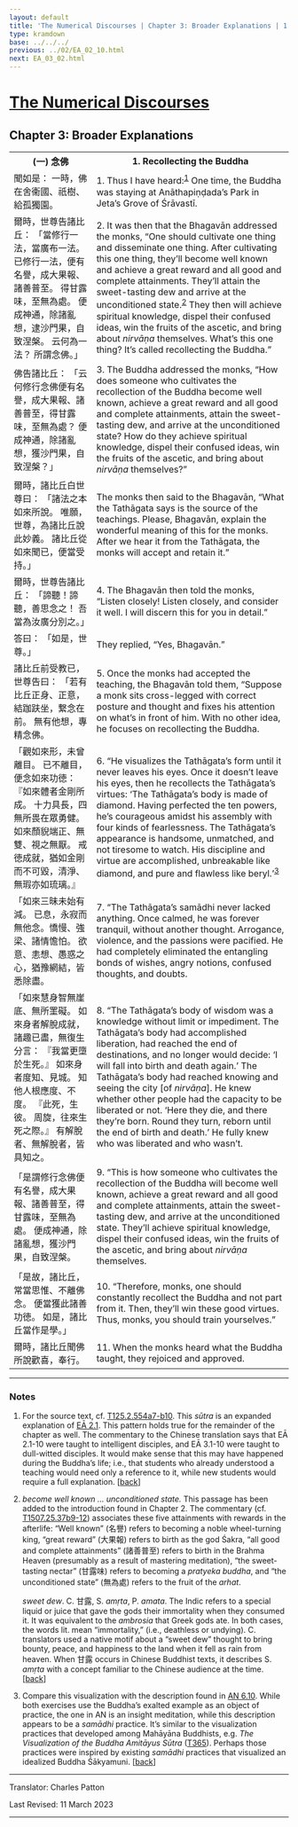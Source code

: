 ```yaml
---
layout: default
title: 'The Numerical Discourses | Chapter 3: Broader Explanations | 1. Recollecting the Buddha'
type: kramdown
base: ../../../
previous: ../02/EA_02_10.html
next: EA_03_02.html
---
```


<h1><a href='../index.html'>The Numerical Discourses</a></h1>
<h2>Chapter 3: Broader Explanations</h2>

<table class="trans">
  <th class='ch'>(一) 念佛</th>
  <th class='en'>1. Recollecting the Buddha</th>
  <tr>
    <td class='ch' title='T125.2.554a7'>聞如是： 一時，佛在舍衞國、祇樹、給孤獨園。</td>
    <td id='p1'>1. Thus I have heard:<sup id="ref1"><a href="#n1">1</a></sup> One time, the Buddha was staying at Anāthapiṇḍada’s Park in Jeta’s Grove of Śrāvastī.</td>
  </tr>
  <tr>
    <td class='ch' title='T125.2.554a8'>爾時，世尊告諸比丘： 「當修行一法，當廣布一法。 已修行一法，便有名譽，成大果報、諸善普至。 得甘露味，至無為處。 便成神通，除諸亂想，逮沙門果，自致涅槃。 云何為一法？ 所謂念佛。」</td>
    <td id='p2'>2. It was then that the Bhagavān addressed the monks, “One should cultivate one thing and disseminate one thing. After cultivating this one thing, they’ll become well known and achieve a great reward and all good and complete attainments. They’ll attain the sweet-tasting dew and arrive at the unconditioned state.<sup id="ref2"><a href="#n2">2</a></sup> They then will achieve spiritual knowledge, dispel their confused ideas, win the fruits of the ascetic, and bring about <em>nirvāṇa</em> themselves. What’s this one thing? It’s called recollecting the Buddha.”</td>
  </tr>
  <tr>
    <td class='ch' title='T125.2.554a12'>佛告諸比丘： 「云何修行念佛便有名譽，成大果報、諸善普至，得甘露味，至無為處？ 便成神通，除諸亂想，獲沙門果，自致涅槃？」</td>
    <td id='p3'>3. The Buddha addressed the monks, “How does someone who cultivates the recollection of the Buddha become well known, achieve a great reward and all good and complete attainments, attain the sweet-tasting dew, and arrive at the unconditioned state? How do they achieve spiritual knowledge, dispel their confused ideas, win the fruits of the ascetic, and bring about <em>nirvāṇa</em> themselves?”</td>
  </tr>
  <tr>
    <td class='ch' title='T125.2.554a15'>爾時，諸比丘白世尊曰： 「諸法之本如來所說。 唯願，世尊，為諸比丘說此妙義。 諸比丘從如來聞已，便當受持。」</td>
    <td>The monks then said to the Bhagavān, “What the Tathāgata says is the source of the teachings. Please, Bhagavān, explain the wonderful meaning of this for the monks. After we hear it from the Tathāgata, the monks will accept and retain it.”</td>
  </tr>
  <tr>
    <td class='ch' title='T125.2.554a18'>爾時，世尊告諸比丘： 「諦聽！諦聽，善思念之！ 吾當為汝廣分別之。」</td>
    <td id='p4'>4. The Bhagavān then told the monks, “Listen closely! Listen closely, and consider it well. I will discern this for you in detail.”</td>
  </tr>
  <tr>
    <td class='ch' title='T125.2.554a19'>答曰： 「如是，世尊。」</td>
    <td>They replied, “Yes, Bhagavān.”</td>
  </tr>
  <tr>
    <td class='ch' title='T125.2.554a19'>諸比丘前受教已，世尊告曰： 「若有比丘正身、正意，結跏趺坐，繋念在前。 無有他想，專精念佛。</td>
    <td id='p5'>5. Once the monks had accepted the teaching, the Bhagavān told them, “Suppose a monk sits cross-legged with correct posture and thought and fixes his attention on what’s in front of him. With no other idea, he focuses on recollecting the Buddha.</td>
  </tr>
  <tr>
    <td class='ch' title='T125.2.554a22'>「觀如來形，未曾離目。 已不離目，便念如來功徳： 『如來體者金剛所成。 十力具長，四無所畏在眾勇健。 如來顏貎端正、無雙、視之無厭。 戒徳成就，猶如金剛而不可毀，清淨、無瑕亦如琉璃。』</td>
    <td id='p6'>6. “He visualizes the Tathāgata’s form until it never leaves his eyes. Once it doesn’t leave his eyes, then he recollects the Tathāgata’s virtues: ‘The Tathāgata’s body is made of diamond. Having perfected the ten powers, he’s courageous amidst his assembly with four kinds of fearlessness. The Tathāgata’s appearance is handsome, unmatched, and not tiresome to watch. His discipline and virtue are accomplished, unbreakable like diamond, and pure and flawless like beryl.’<sup id="ref3"><a href="#n3">3</a></sup></td>
  </tr>
  <tr>
    <td class='ch' title='T125.2.554a26'>「如來三昧未始有減。 已息，永寂而無他念。憍慢、強梁、諸情憺怕。 欲意、恚想、愚惑之心，猶豫網結，皆悉除盡。</td>
    <td id='p7'>7. “The Tathāgata’s samādhi never lacked anything. Once calmed, he was forever tranquil, without another thought. Arrogance, violence, and the passions were pacified. He had completely eliminated the entangling bonds of wishes, angry notions, confused thoughts, and doubts.</td>
  </tr>
  <tr>
    <td class='ch' title='T125.2.554a29'>「如來慧身智無崖底、無所罣礙。 如來身者解脫成就，諸趣已盡，無復生分言： 『我當更墮於生死。』 如來身者度知、見城。 知他人根應度、不度。 『此死，生彼。 周旋，往來生死之際。』 有解脫者、無解脫者，皆具知之。</td>
    <td id='p8'>8. “The Tathāgata’s body of wisdom was a knowledge without limit or impediment. The Tathāgata’s body had accomplished liberation, had reached the end of destinations, and no longer would decide: ‘I will fall into birth and death again.’ The Tathāgata’s body had reached knowing and seeing the city [of <em>nirvāṇa</em>]. He knew whether other people had the capacity to be liberated or not. ‘Here they die, and there they’re born. Round they turn, reborn until the end of birth and death.’ He fully knew who was liberated and who wasn’t.</td>
  </tr>
  <tr>
    <td class='ch' title='T125.2.554b4'>「是謂修行念佛便有名譽，成大果報、諸善普至，得甘露味，至無為處。 便成神通，除諸亂想，獲沙門果，自致涅槃。</td>
    <td id='p9'>9. “This is how someone who cultivates the recollection of the Buddha will become well known, achieve a great reward and all good and complete attainments, attain the sweet-tasting dew, and arrive at the unconditioned state. They’ll achieve spiritual knowledge, dispel their confused ideas, win the fruits of the ascetic, and bring about <em>nirvāṇa</em> themselves.</td>
  </tr>
  <tr>
    <td class='ch' title='T125.2.554b7'>「是故，諸比丘，常當思惟、不離佛念。 便當獲此諸善功徳。 如是，諸比丘當作是學。」</td>
    <td id='p10'>10. “Therefore, monks, one should constantly recollect the Buddha and not part from it. Then, they’ll win these good virtues. Thus, monks, you should train yourselves.”</td>
  </tr>
  <tr>
    <td class='ch' title='T125.2.554b9'>爾時，諸比丘聞佛所說歡喜，奉行。</td>
    <td id='p11'>11. When the monks heard what the Buddha taught, they rejoiced and approved.</td>
  </tr>
</table>

<hr/>

<h3 id="notes">Notes</h3>

<ol class="notes-list">
<li id="n1"><p>For the source text, cf. <a href="https://cbetaonline.dila.edu.tw/zh/T02n0125_p0554a07" target="_blank">T125.2.554a7-b10</a>. This <em>sūtra</em> is an expanded explanation of <a href="../02/EA_02_01.html" target="_blank">EĀ 2.1</a>. This pattern holds true for the remainder of the chapter as well. The commentary to the Chinese translation says that EĀ 2.1-10 were taught to intelligent disciples, and EĀ 3.1-10 were taught to dull-witted disciples. It would make sense that this may have happened during the Buddha’s life; i.e., that students who already understood a teaching would need only a reference to it, while new students would require a full explanation. [<a href="#ref1">back</a>]</p></li>
<li id="n2"><p><em>become well known … unconditioned state.</em> This passage has been added to the introduction found in Chapter 2. The commentary (cf. <a href="https://cbetaonline.dila.edu.tw/zh/T25n1507_p0037b09" target="_blank">T1507.25.37b9-12</a>) associates these five attainments with rewards in the afterlife: “Well known” (名譽) refers to becoming a noble wheel-turning king, “great reward” (大果報) refers to birth as the god Śakra, “all good and complete attainments” (諸善普至) refers to birth in the Brahma Heaven (presumably as a result of mastering meditation), “the sweet-tasting nectar” (甘露味) refers to becoming a <em>pratyeka buddha</em>, and “the unconditioned state” (無為處) refers to the fruit of the <em>arhat</em>.</p>
<p><em>sweet dew</em>. C. 甘露, S. <em>amṛta</em>, P. <em>amata</em>. The Indic refers to a special liquid or juice that gave the gods their immortality when they consumed it. It was equivalent to the <em>ambrosia</em> that Greek gods ate. In both cases, the words lit. mean “immortality,” (i.e., deathless or undying). C. translators used a native motif about a “sweet dew” thought to bring bounty, peace, and happiness to the land when it fell as rain from heaven. When 甘露 occurs in Chinese Buddhist texts, it describes S. <em>amṛta</em> with a concept familiar to the Chinese audience at the time. [<a href="#ref2">back</a>]</p></li>
<li id="n3"><p>Compare this visualization with the description found in <a href="suttacentral.net/an6.10" target="_blank">AN 6.10</a>. While both exercises use the Buddha’s exalted example as an object of practice, the one in AN is an insight meditation, while this description appears to be a <em>samādhi</em> practice. It’s similar to the visualization practices that developed among Mahāyāna Buddhists, e.g. <cite>The Visualization of the Buddha Amitāyus Sūtra</cite> (<a href="https://cbetaonline.dila.edu.tw/zh/T12n0365_f001" target="_blank">T365</a>). Perhaps those practices were inspired by existing <em>samādhi</em> practices that visualized an idealized Buddha Śākyamuni. [<a href="#ref3">back</a>]</p></li>
</ol>
<hr/>

<p class="translator">Translator: Charles Patton</p>
<p class='revised'>Last Revised: 11 March 2023</p>

<hr/>